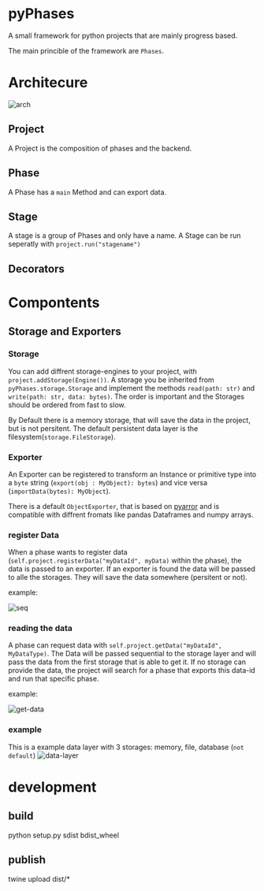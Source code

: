 # pyPhases

A small framework for python projects that are mainly progress based.

The main princible of the framework are `Phases`.

# Architecure

![arch](assets/achitektur.svg)

## Project

A Project is the composition of phases and the backend.

## Phase
A Phase has a `main` Method and can export data.

## Stage

A stage is a group of Phases and only have a name. A Stage can be run seperatly with `project.run("stagename")`

## Decorators

# Compontents

## Storage and Exporters

### Storage

You can add diffrent storage-engines to your project, with `project.addStorage(Engine())`. A storage you be inherited from `pyPhases.storage.Storage` and implement the methods `read(path: str)` and `write(path: str, data: bytes)`.
The order is important and the Storages should be ordered from fast to slow.

By Default there is a memory storage, that will save the data in the project, but is not persitent. The default persistent data layer is the filesystem(`storage.FileStorage`).

### Exporter

An Exporter can be registered to transform an Instance or primitive type into a `byte` string (`export(obj : MyObject): bytes`) and vice versa (`importData(bytes): MyObject`).

There is a default `ObjectExporter`, that is based on [pyarror](https://pypi.org/project/pyarrow/) and is compatible with diffrent fromats like pandas Dataframes and numpy arrays.

### register Data
When a phase wants to register data (`self.project.registerData("myDataId", myData)` within the phase), the data is passed to an exporter. If an exporter is found the data will be passed to alle the storages. They will save the data somewhere (persitent or not).

example:

![seq](assets/seq-save-data.svg)

### reading the data
A phase can request data with `self.project.getData("myDataId", MyDataType)`. The Data will be passed sequential to the storage layer and will pass the data from the first storage that is able to get it. If no storage can provide the data, the project will search for a phase that exports this data-id and run that specific phase.

example:

![get-data](assets/seq-get-data.svg)


### example

This is a example data layer with 3 storages: memory, file, database (`not default`)
![data-layer](assets/data-layer.svg)


# development

## build

python setup.py sdist bdist_wheel

## publish

twine upload dist/*
